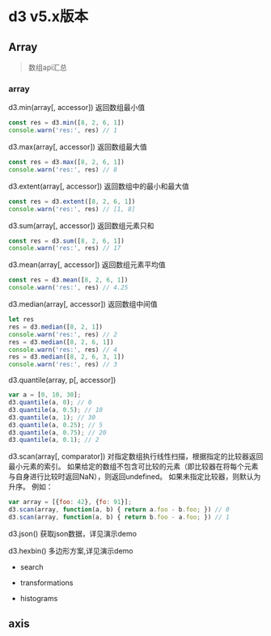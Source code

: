 # d3 v5.x版本

## Array

> 数组api汇总

### array

d3.min(array[, accessor])
返回数组最小值
```js
const res = d3.min([8, 2, 6, 1])
console.warn('res:', res) // 1
```

d3.max(array[, accessor])
返回数组最大值
```js
const res = d3.max([8, 2, 6, 1])
console.warn('res:', res) // 8
```

d3.extent(array[, accessor])
返回数组中的最小和最大值
```js
const res = d3.extent([8, 2, 6, 1])
console.warn('res:', res) // [1, 8]
```

d3.sum(array[, accessor])
返回数组元素只和
```js
const res = d3.sum([8, 2, 6, 1])
console.warn('res:', res) // 17
```

d3.mean(array[, accessor])
返回数组元素平均值
```js
const res = d3.mean([8, 2, 6, 1])
console.warn('res:', res) // 4.25
```

d3.median(array[, accessor])
返回数组中间值
```js
let res
res = d3.median([8, 2, 1])
console.warn('res:', res) // 2
res = d3.median([8, 2, 6, 1])
console.warn('res:', res) // 4
res = d3.median([8, 2, 6, 3, 1])
console.warn('res:', res) // 3
```

d3.quantile(array, p[, accessor])
```js
var a = [0, 10, 30];
d3.quantile(a, 0); // 0
d3.quantile(a, 0.5); // 10
d3.quantile(a, 1); // 30
d3.quantile(a, 0.25); // 5
d3.quantile(a, 0.75); // 20
d3.quantile(a, 0.1); // 2
```

d3.scan(array[, comparator])
对指定数组执行线性扫描，根据指定的比较器返回最小元素的索引。 如果给定的数组不包含可比较的元素（即比较器在将每个元素与自身进行比较时返回NaN），则返回undefined。 如果未指定比较器，则默认为升序。 例如：
```js
var array = [{foo: 42}, {fo: 91}];
d3.scan(array, function(a, b) { return a.foo - b.foo; }) // 0
d3.scan(array, function(a, b) { return b.foo - a.foo; }) // 1
```

d3.json()
获取json数据，详见演示demo

d3.hexbin()
多边形方案,详见演示demo

- search

- transformations

- histograms

## axis

